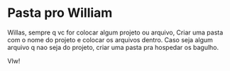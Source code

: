 # Pasta pro William
Willas, sempre q vc for colocar algum projeto ou arquivo, Criar uma pasta com o nome do projeto e colocar os arquivos dentro.
Caso seja algum arquivo q nao seja do projeto, criar uma pasta pra hospedar os bagulho.

Vlw!
